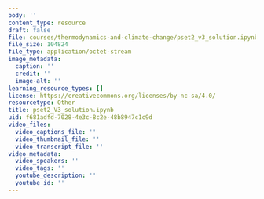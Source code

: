 ```yaml
---
body: ''
content_type: resource
draft: false
file: courses/thermodynamics-and-climate-change/pset2_v3_solution.ipynb
file_size: 104824
file_type: application/octet-stream
image_metadata:
  caption: ''
  credit: ''
  image-alt: ''
learning_resource_types: []
license: https://creativecommons.org/licenses/by-nc-sa/4.0/
resourcetype: Other
title: pset2_V3_solution.ipynb
uid: f681adfd-7028-4e3c-8c2e-48b8947c1c9d
video_files:
  video_captions_file: ''
  video_thumbnail_file: ''
  video_transcript_file: ''
video_metadata:
  video_speakers: ''
  video_tags: ''
  youtube_description: ''
  youtube_id: ''
---
```

